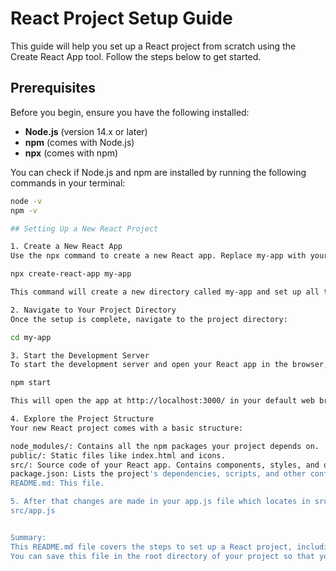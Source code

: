 # React Project Setup Guide

This guide will help you set up a React project from scratch using the Create React App tool. Follow the steps below to get started.

## Prerequisites

Before you begin, ensure you have the following installed:

- **Node.js** (version 14.x or later)
- **npm** (comes with Node.js)
- **npx** (comes with npm)

You can check if Node.js and npm are installed by running the following commands in your terminal:

```bash
node -v
npm -v

## Setting Up a New React Project

1. Create a New React App
Use the npx command to create a new React app. Replace my-app with your desired project name.

npx create-react-app my-app

This command will create a new directory called my-app and set up all the necessary files and dependencies for a React project.

2. Navigate to Your Project Directory
Once the setup is complete, navigate to the project directory:

cd my-app

3. Start the Development Server
To start the development server and open your React app in the browser, run the following command:

npm start

This will open the app at http://localhost:3000/ in your default web browser.

4. Explore the Project Structure
Your new React project comes with a basic structure:

node_modules/: Contains all the npm packages your project depends on.
public/: Static files like index.html and icons.
src/: Source code of your React app. Contains components, styles, and other assets.
package.json: Lists the project's dependencies, scripts, and other configurations.
README.md: This file.

5. After that changes are made in your app.js file which locates in src folder, according to your requirement
src/app.js


Summary:
This README.md file covers the steps to set up a React project, including the necessary commands and basic functionalities such as creating components, implementing conditional rendering, and adding SEO optimization.
You can save this file in the root directory of your project so that you or other developers can easily understand how to get started with the project.